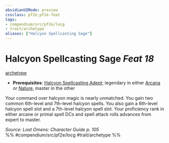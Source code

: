 ```yaml
---
obsidianUIMode: preview
cssclass: pf2e,pf2e-feat
tags:
- compendium/src/pf2e/locg
- trait/archetype
aliases: ["Halcyon Spellcasting Sage"]
---
```

# Halcyon Spellcasting Sage  *Feat 18*  
[archetype](../../rules/traits/archetype.md)  

- **Prerequisites**: [Halcyon Spellcasting Adept](halcyon-spellcasting-adept-locg.md); legendary in either [Arcana](../skills.md#Arcana) or [Nature](../skills.md#Nature), master in the other

Your command over halcyon magic is nearly unmatched. You gain two common 6th-level and 7th-level halcyon spells. You also gain a 6th-level halcyon spell slot and a 7th-level halcyon spell slot. Your proficiency rank in either arcane or primal spell DCs and spell attack rolls advances from expert to master.

*Source: Lost Omens: Character Guide p. 105*  
%% #compendium/src/pf2e/locg #trait/archetype %%